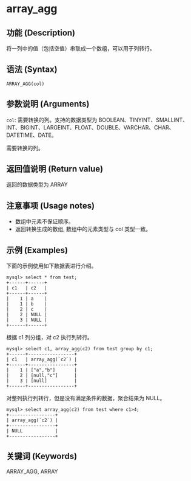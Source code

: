 # array_agg

## 功能 (Description)

将一列中的值（包括空值）串联成一个数组，可以用于列转行。

## 语法 (Syntax)

`ARRAY_AGG(col)`

## 参数说明 (Arguments)

`col`: 需要转换的列。支持的数据类型为 BOOLEAN、TINYINT、SMALLINT、INT、BIGINT、LARGEINT、FLOAT、DOUBLE、VARCHAR、CHAR、DATETIME、DATE。

需要转换的列。

## 返回值说明 (Return value)

返回的数据类型为 ARRAY

## 注意事项 (Usage notes)

* 数组中元素不保证顺序。
* 返回转换生成的数组, 数组中的元素类型与 col 类型一致。

## 示例 (Examples)

下面的示例使用如下数据表进行介绍。

```Plain Text
mysql> select * from test;
+------+------+
| c1   | c2   |
+------+------+
|    1 | a    |
|    1 | b    |
|    2 | c    |
|    2 | NULL |
|    3 | NULL |
+------+------+
```

根据 c1 列分组，对 c2 执行列转行。

```Plain Text
mysql> select c1, array_agg(c2) from test group by c1;
+------+-----------------+
| c1   | array_agg(`c2`) |
+------+-----------------+
|    1 | ["a","b"]       |
|    2 | [null,"c"]      |
|    3 | [null]          |
+------+-----------------+
```

对整列执行列转行，但是没有满足条件的数据，聚合结果为 NULL。

```Plain Text
mysql> select array_agg(c2) from test where c1>4;
+-----------------+
| array_agg(`c2`) |
+-----------------+
| NULL            |
+-----------------+
```

## 关键词 (Keywords)

ARRAY_AGG, ARRAY
